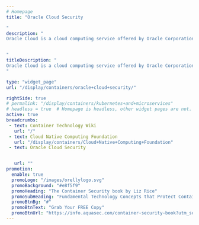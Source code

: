 ```yaml
---
# Homepage
title: "Oracle Cloud Security

"
description: "
Oracle Cloud is a cloud computing service offered by Oracle Corporation providing servers, storage, network, applications and services through a global network of Oracle Corporation managed data centers. This page gather resources about Oracle Cloud security, best practices, and how to implement it.


"
titleDescription: "
Oracle Cloud is a cloud computing service offered by Oracle Corporation providing servers, storage, network, applications and services through a global network of Oracle Corporation managed data centers. This page gather resources about Oracle Cloud security, best practices, and how to implement it.
" 

type: "widget_page"
url: "/display/containers/oracle+cloud+security/" 

rightSide: true 
# permalink: "/display/containers/kubernetes+and+microservices"
# headless = true  # Homepage is headless, other widget pages are not.
active: true
breadcrumbs:
 - text: Container Technology Wiki
   url: "/"
 - text: Cloud Native Computing Foundation
   url: "/display/containers/Cloud+Native+Computing+Foundation"
 - text: Oracle Cloud Security


   url: ""
promotion:
  enable: true
  promoLogo: "/images/orellylogo.svg"
  promoBackground: "#e8f5f9"
  promoHeading: "The Container Security book by Liz Rice"
  promoSubHeading: "Fundamental Technology Concepts that Protect Containerized Applications"
  promoBtnBg: "#"
  promoBtnText: "Grab Your FREE Copy"
  promoBtnUrl: "https://info.aquasec.com/container-security-book?utm_source=wiki"
---
```



